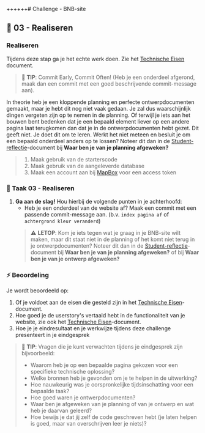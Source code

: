 ++++++# Challenge - BNB-site

## :construction: 03 - Realiseren

### Realiseren

Tijdens deze stap ga je het echte werk doen. Zie het [Technische Eisen](technische-eisen.md) document.

> :rocket: **TIP**: Commit Early, Commit Often! (Heb je een onderdeel afgerond, maak dan een commit met een goed beschrijvende commit-message aan).

In theorie heb je een kloppende planning en perfecte ontwerpdocumenten gemaakt, maar je hebt dit nog niet vaak gedaan. Je zal dus waarschijnlijk dingen vergeten zijn op te nemen in de planning. Of terwijl je iets aan het bouwen bent bedenken dat je een bepaald element liever op een andere pagina laat terugkomen dan dat je in de ontwerpdocumenten hebt gezet. Dit geeft niet. Je doet dit om te leren.
Werkt het niet meteen en besluit je om een bepaald onderdeel anders op te lossen? Noteer dit dan in de [Student-reflectie](../Taak07-Reflecteren/student-reflectie.md)-document bij **Waar ben je van je planning afgeweken?**

> 1. Maak gebruik van de starterscode
> 2. Maak gebruik van de aangeleverde database
> 3. Maak een account aan bij [MapBox](https://account.mapbox.com/) voor een access token

### :hammer: Taak 03 - Realiseren

1. **Ga aan de slag!** Hou hierbij de volgende punten in je achterhoofd:
   - Heb je een onderdeel van de website af? Maak een commit met een passende commit-message aan. (b.v. `index pagina af` of `achtergrond kleur veranderd`)
   > :warning: **LETOP**: Kom je iets tegen wat je graag in je BNB-site wilt maken, maar dit staat niet in de planning of het komt niet terug in je ontwerpdocumenten? Noteer dit dan in de [Student-reflectie](../Taak07-Reflecteren/student-reflectie.md)-document bij **Waar ben je van je planning afgeweken?** of bij **Waar ben je van je ontwerp afgeweken?**

### :zap: Beoordeling

Je wordt beoordeeld op:  

1. Of je voldoet aan de eisen die gesteld zijn in het [Technische Eisen](technische-eisen.md)-document. <!-- als we de technische eisen als userstory's opnemen, vervalt deze -->
2. Hoe goed je de userstory's vertaald hebt in de functionaliteit van je website, zie ook het [Technische Eisen](technische-eisen.md)-document.
3. Hoe je je eindresultaat en je werkwijze tijdens deze challenge presenteert in je eindgesprek

> :rocket: **TIP**: Vragen die je kunt verwachten tijdens je eindgesprek zijn bijvoorbeeld:
>
> - Waarom heb je op een bepaalde pagina gekozen voor een specifieke technische oplossing?
> - Welke bronnen heb je gevonden om je te helpen in de uitwerking?
> - Hoe nauwkeurig was je oorspronkelijke tijdsinschatting voor een bepaalde taak?
> - Hoe goed waren je ontwerpdocumenten?
> - Waar ben je afgeweken van je planning of van je ontwerp en wat heb je daarvan geleerd?
> - Hoe bewijs je dat jij zelf de code geschreven hebt (je laten helpen is goed, maar van overschrijven leer je niets)?
